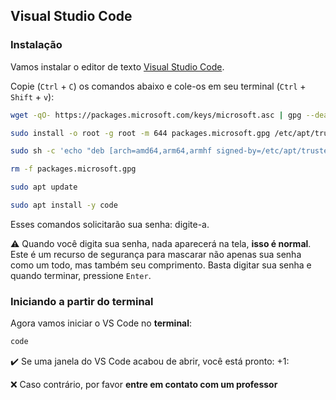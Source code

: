 ## Visual Studio Code

### Instalação

Vamos instalar o editor de texto [Visual Studio Code](https://code.visualstudio.com).

Copie (`Ctrl` + `C`) os comandos abaixo e cole-os em seu terminal (`Ctrl` + `Shift` + `v`):

```bash
wget -qO- https://packages.microsoft.com/keys/microsoft.asc | gpg --dearmor > packages.microsoft.gpg
```

```bash
sudo install -o root -g root -m 644 packages.microsoft.gpg /etc/apt/trusted.gpg.d/
```

```bash
sudo sh -c 'echo "deb [arch=amd64,arm64,armhf signed-by=/etc/apt/trusted.gpg.d/packages.microsoft.gpg] https://packages.microsoft.com/repos/code stable main" > /etc/apt/sources.list.d/vscode.list'
```

```bash
rm -f packages.microsoft.gpg
```

```bash
sudo apt update
```

```bash
sudo apt install -y code
```

Esses comandos solicitarão sua senha: digite-a.

:warning: Quando você digita sua senha, nada aparecerá na tela, **isso é normal**. Este é um recurso de segurança para mascarar não apenas sua senha como um todo, mas também seu comprimento. Basta digitar sua senha e quando terminar, pressione `Enter`.

### Iniciando a partir do terminal

Agora vamos iniciar o VS Code no **terminal**:

```bash
code
```

:heavy_check_mark: Se uma janela do VS Code acabou de abrir, você está pronto: +1:

:x: Caso contrário, por favor **entre em contato com um professor**
